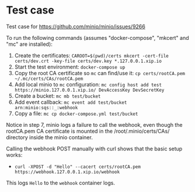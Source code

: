 # Test case 

Test case for https://github.com/minio/minio/issues/9266

To run the following commands (assumes "docker-compose", "mkcert" and "mc" are installed):

1. Create the certificates: `CAROOT=$(pwd)/certs mkcert -cert-file certs/dev.crt -key-file certs/dev.key *.127.0.0.1.xip.io`
2. Start the test environment: `docker-compose up`
3. Copy the root CA certificate so `mc` can find/use it: `cp certs/rootCA.pem ~/.mc/certs/CAs/rootCA.pem`
4. Add local minio to `mc` configuration: `mc config host add test https://minio.127.0.0.1.xip.io/ DevAccessKey DevSecretKey`
5. Create a bucket: `mc mb test/bucket`
6. Add event callback: `mc event add test/bucket arn:minio:sqs::_:webhook`
7. Copy a file: `mc cp docker-compose.yml test/bucket`

Notice in step 7, minio logs a failure to call the webhook, even though the rootCA.pem
CA certificate is mounted in the /root/.minio/certs/CAs/ directory inside the minio container.

Calling the webhook POST manually with curl shows that the basic setup works:
* `curl -XPOST -d "Hello" --cacert certs/rootCA.pem https://webhook.127.0.0.1.xip.io/webhook`

This logs `Hello` to the `webhook` container logs.